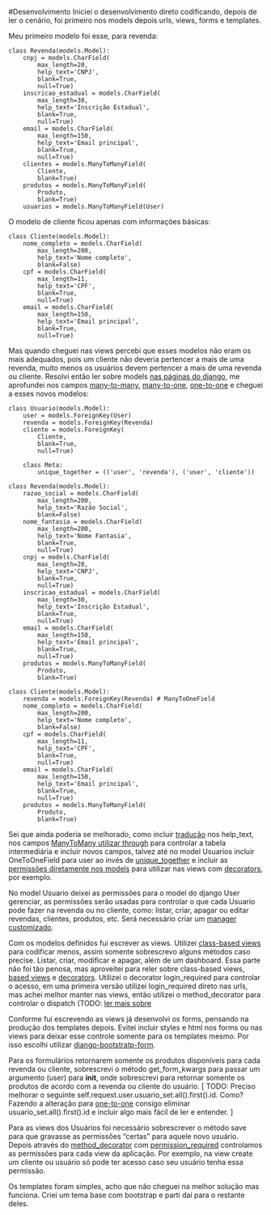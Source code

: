 #Desenvolvimento
Iniciei o desenvolvimento direto codificando, depois de ler o cenário, foi primeiro nos models depois urls, views, forms e templates.

Meu primeiro modelo foi esse, para revenda:

```
class Revenda(models.Model):
    cnpj = models.CharField(
        max_length=20, 
        help_text='CNPJ', 
        blank=True, 
        null=True)
    inscricao_estadual = models.CharField(
        max_length=30, 
        help_text='Inscrição Estadual', 
        blank=True, 
        null=True)
    email = models.CharField(
        max_length=150, 
        help_text='Email principal', 
        blank=True, 
        null=True)
    clientes = models.ManyToManyField(
        Cliente, 
        blank=True)
    produtos = models.ManyToManyField(
        Produto, 
        blank=True)
    usuarios = models.ManyToManyField(User)
```

O modelo de cliente ficou apenas com informações básicas:

```
class Cliente(models.Model):
    nome_completo = models.CharField(
        max_length=200, 
        help_text='Nome completo', 
        blank=False)
    cpf = models.CharField(
        max_length=11, 
        help_text='CPF', 
        blank=True, 
        null=True)
    email = models.CharField(
        max_length=150, 
        help_text='Email principal', 
        blank=True, 
        null=True)
```

Mas quando cheguei nas views percebi que esses modelos não eram os mais adequados, pois um cliente não deveria pertencer a mais de uma revenda, muito menos  os usuários devem pertencer a mais de uma revenda ou cliente. Resolvi então ler sobre models [nas páginas do django](https://docs.djangoproject.com/en/1.10/ref/models/), me aprofundei nos campos [many-to-many](https://docs.djangoproject.com/en/1.10/ref/models/fields/#django.db.models.ManyToManyField), [many-to-one](https://docs.djangoproject.com/en/1.10/ref/models/fields/#django.db.models.ForeignKey), [one-to-one](https://docs.djangoproject.com/en/1.10/ref/models/fields/#django.db.models.OneToOneField) e cheguei a esses novos modelos:


```
class Usuario(models.Model):
    user = models.ForeignKey(User)
    revenda = models.ForeignKey(Revenda)
    cliente = models.ForeignKey(
        Cliente, 
        blank=True, 
        null=True)

    class Meta:
    	unique_together = (('user', 'revenda'), ('user', 'cliente'))

class Revenda(models.Model):
    razao_social = models.CharField(
        max_length=200, 
        help_text='Razão Social', 
        blank=False)
    nome_fantasia = models.CharField(
        max_length=200, 
        help_text='Nome Fantasia', 
        blank=True, 
        null=True)
    cnpj = models.CharField(
        max_length=20, 
        help_text='CNPJ', 
        blank=True, 
        null=True)
    inscricao_estadual = models.CharField(
        max_length=30, 
        help_text='Inscrição Estadual', 
        blank=True, 
        null=True)
    email = models.CharField(
        max_length=150, 
        help_text='Email principal', 
        blank=True, 
        null=True)
    produtos = models.ManyToManyField(
        Produto, 
        blank=True)

class Cliente(models.Model):
    revenda = models.ForeignKey(Revenda) # ManyToOneField
    nome_completo = models.CharField(
        max_length=200, 
        help_text='Nome completo', 
        blank=False)
    cpf = models.CharField(
        max_length=11, 
        help_text='CPF', 
        blank=True, 
        null=True)
    email = models.CharField(
        max_length=150, 
        help_text='Email principal', 
        blank=True, 
        null=True)
    produtos = models.ManyToManyField(
        Produto, 
        blank=True)
```

Sei que ainda poderia se melhorado, como incluir [tradução](https://docs.djangoproject.com/pt-br/1.10/topics/i18n/translation/) nos help_text, nos campos [ManyToMany utilizar through](https://docs.djangoproject.com/en/1.10/ref/models/fields/#django.db.models.ManyToManyField.through) para controlar a tabela intermediária e incluir novos campos, talvez até no model Usuarios incluir OneToOneField para user ao invés de [unique_together](https://docs.djangoproject.com/en/1.10/ref/models/options/#unique-together) e incluir as [permissões diretamente nos models](https://docs.djangoproject.com/en/1.10/ref/models/options/#permissions) para utilizar nas views com [decorators](https://docs.djangoproject.com/pt-br/1.10/topics/http/decorators/), por exemplo.

No model Usuario deixei as permissões para o model do django User gerenciar, as permissões serão usadas para controlar o que cada Usuario pode fazer na revenda ou no cliente, como: listar, criar, apagar ou editar revendas, clientes, produtos, etc. Será necessário criar um [manager customizado](https://docs.djangoproject.com/pt-br/1.10/topics/db/managers/#custom-managers-and-model-inheritance).

Com os modelos definidos fui escrever as views. Utilizei [class-based views](https://docs.djangoproject.com/pt-br/1.10/topics/class-based-views/) para codificar menos, assim somente sobrescrevo alguns métodos caso precise. Listar, criar, modificar e apagar, além de um dashboard. Essa parte não foi tão penosa, mas aproveitei para reler sobre class-based views, [based views](https://docs.djangoproject.com/el/1.10/ref/class-based-views/base/) e [decorators](https://docs.djangoproject.com/pt-br/1.10/topics/class-based-views/intro/#decorating-the-class). Utilizei o decorator login_required para controlar o acesso, em uma primeira versão utilizei login_required direto nas urls, mas achei melhor manter nas views, então utilizei o method_decorator para controlar o dispatch (TODO: [ler mais sobre](https://docs.djangoproject.com/pt-br/1.10/topics/class-based-views/intro/#decorating-the-class)

Conforme fui escrevendo as views já desenvolvi os forms, pensando na produção dos templates depois. Evitei incluir styles e html nos forms ou nas views para deixar esse controle somente para os templates mesmo. Por isso escolhi utilizar [django-bootstratp-form](https://github.com/tzangms/django-bootstrap-form).

Para os formulários retornarem somente os produtos disponíveis para cada revenda ou cliente, sobrescrevi o método get_form_kwargs para passar um argumento (user) para __init__, onde sobrescrevi para retornar somente os produtos de acordo com a revenda ou cliente do usuário. [ TODO: Preciso melhorar o seguinte self.request.user.usuario_set.all().first().id. Como? Fazendo a alteração para [one-to-one](https://docs.djangoproject.com/pt-br/1.10/topics/db/examples/one_to_one/) consigo eliminar usuario_set.all().first().id e incluir algo mais fácil de ler e entender. ]

Para as views dos Usuários foi necessário sobrescrever o método save para que gravasse as permissões “certas” para aquele novo usuário. Depois através do [method_decorator](https://docs.djangoproject.com/pt-br/1.10/topics/class-based-views/intro/#decorating-the-class) com [permission_required](https://docs.djangoproject.com/pt-br/1.10/topics/auth/default/#the-permission-required-decorator) controlamos as permissões para cada view da aplicação. Por exemplo, na view create um cliente ou usuário só pode ter acesso caso seu usuário tenha essa permissão.

Os templates foram simples, acho que não cheguei na melhor solução mas funciona. Criei um tema base com bootstrap e parti daí para o restante deles.